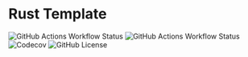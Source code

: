 # Rust Template

![GitHub Actions Workflow Status](https://img.shields.io/github/actions/workflow/status/vrtl/template/build.yml?style=flat&logo=github&label=Build)
![GitHub Actions Workflow Status](https://img.shields.io/github/actions/workflow/status/vrtl/template/clippy.yml?style=flat&logo=github&label=Lints)
![Codecov](https://img.shields.io/codecov/c/github/vrtl/template?token=UxEZb2no9n&style=flat&logo=codecov)
![GitHub License](https://img.shields.io/github/license/vrtl/template?style=flat&logo=apache)
